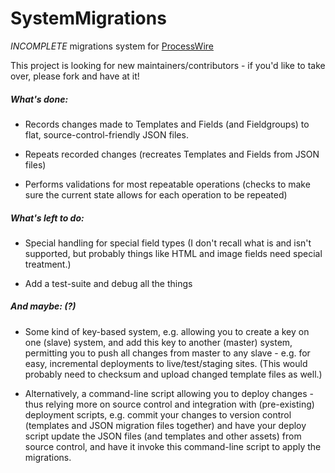# SystemMigrations

*INCOMPLETE* migrations system for [ProcessWire](http://processwire.com/)

This project is looking for new maintainers/contributors - if you'd like to take over,
please fork and have at it!


##### What's done:

 * Records changes made to Templates and Fields (and Fieldgroups) to flat,
   source-control-friendly JSON files.
 
 * Repeats recorded changes (recreates Templates and Fields from JSON files)
 
 * Performs validations for most repeatable operations
   (checks to make sure the current state allows for each operation to be repeated)


##### What's left to do:

 * Special handling for special field types (I don't recall what is and isn't supported,
   but probably things like HTML and image fields need special treatment.)

 * Add a test-suite and debug all the things


##### And maybe: (?)

 * Some kind of key-based system, e.g. allowing you to create a key on one (slave) system,
   and add this key to another (master) system, permitting you to push all changes from
   master to any slave - e.g. for easy, incremental deployments to live/test/staging sites.
   (This would probably need to checksum and upload changed template files as well.)

 * Alternatively, a command-line script allowing you to deploy changes - thus relying more
   on source control and integration with (pre-existing) deployment scripts, e.g. commit
   your changes to version control (templates and JSON migration files together) and have
   your deploy script update the JSON files (and templates and other assets) from source
   control, and have it invoke this command-line script to apply the migrations.
